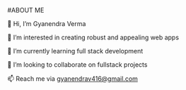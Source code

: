 #ABOUT ME

👋 Hi, I’m Gyanendra Verma

 👀 I’m interested in creating robust and appealing web apps 
 
 🌱 I’m currently learning full stack development
 
 💞️ I’m looking to collaborate on fullstack projects
 
 📫 Reach me via gyanendrav416@gmail.com

<!---
gyanendra19/gyanendra19 is a ✨ special ✨ repository because its `README.md` (this file) appears on your GitHub profile.
You can click the Preview link to take a look at your changes.
--->
